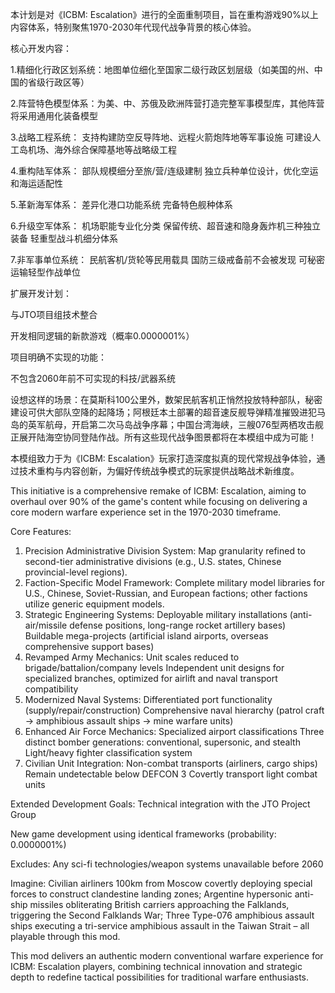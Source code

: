 本计划是对《ICBM: Escalation》进行的全面重制项目，旨在重构游戏90%以上内容体系，特别聚焦1970-2030年代现代战争背景的核心体验。

核心开发内容：
  
  1.精细化行政区划系统：地图单位细化至国家二级行政区划层级（如美国的州、中国的省级行政区等）
  
  2.阵营特色模型体系：为美、中、苏俄及欧洲阵营打造完整军事模型库，其他阵营将采用通用化装备模型
  
  3.战略工程系统：
    支持构建防空反导阵地、远程火箭炮阵地等军事设施
    可建设人工岛机场、海外综合保障基地等战略级工程
  
  4.重构陆军体系：
    部队规模细分至旅/营/连级建制
    独立兵种单位设计，优化空运和海运适配性
  
  5.革新海军体系：
    差异化港口功能系统
    完备特色舰种体系
  
  6.升级空军体系：
    机场职能专业化分类
    保留传统、超音速和隐身轰炸机三种独立装备
    轻重型战斗机细分体系
  
  7.非军事单位系统：
    民航客机/货轮等民用载具
    国防三级戒备前不会被发现
    可秘密运输轻型作战单位


扩展开发计划：
  
  与JTO项目组技术整合
  
  开发相同逻辑的新款游戏（概率0.0000001%）


项目明确不实现的功能：
  
  不包含2060年前不可实现的科技/武器系统

设想这样的场景：在莫斯科100公里外，数架民航客机正悄然投放特种部队，秘密建设可供大部队空降的起降场；阿根廷本土部署的超音速反舰导弹精准摧毁进犯马岛的英军航母，开启第二次马岛战争序幕；中国台湾海峡，三艘076型两栖攻击舰正展开陆海空协同登陆作战。所有这些现代战争图景都将在本模组中成为可能！

本模组致力于为《ICBM: Escalation》玩家打造深度拟真的现代常规战争体验，通过技术重构与内容创新，为偏好传统战争模式的玩家提供战略战术新维度。


This initiative is a comprehensive remake of ICBM: Escalation, aiming to overhaul over 90% of the game's content while focusing on delivering a core modern warfare experience set in the 1970-2030 timeframe.

Core Features:
  1. Precision Administrative Division System: Map granularity refined to second-tier administrative divisions (e.g., U.S. states, Chinese provincial-level regions).
  2. Faction-Specific Model Framework: Complete military model libraries for U.S., Chinese, Soviet-Russian, and European factions; other factions utilize generic equipment models.
  3. Strategic Engineering Systems:
    Deployable military installations (anti-air/missile defense positions, long-range rocket artillery bases)
    Buildable mega-projects (artificial island airports, overseas comprehensive support bases)
  4. Revamped Army Mechanics:
    Unit scales reduced to brigade/battalion/company levels
    Independent unit designs for specialized branches, optimized for airlift and naval transport compatibility
  5. Modernized Naval Systems:
    Differentiated port functionality (supply/repair/construction)
    Comprehensive naval hierarchy (patrol craft → amphibious assault ships → mine warfare units)
  6. Enhanced Air Force Mechanics:
    Specialized airport classifications
    Three distinct bomber generations: conventional, supersonic, and stealth
    Light/heavy fighter classification system
  7. Civilian Unit Integration:
    Non-combat transports (airliners, cargo ships)
    Remain undetectable below DEFCON 3
    Covertly transport light combat units

Extended Development Goals:
  Technical integration with the JTO Project Group
  
  New game development using identical frameworks (probability: 0.0000001%)

Excludes:
  Any sci-fi technologies/weapon systems unavailable before 2060

Imagine: Civilian airliners 100km from Moscow covertly deploying special forces to construct clandestine landing zones; Argentine hypersonic anti-ship missiles obliterating British carriers approaching the Falklands, triggering the Second Falklands War; Three Type-076 amphibious assault ships executing a tri-service amphibious assault in the Taiwan Strait – all playable through this mod.

This mod delivers an authentic modern conventional warfare experience for ICBM: Escalation players, combining technical innovation and strategic depth to redefine tactical possibilities for traditional warfare enthusiasts.
